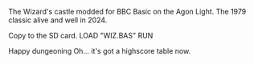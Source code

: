 The Wizard's castle modded for BBC Basic on the Agon Light.
The 1979 classic alive and well in 2024.

Copy to the SD card.
LOAD "WIZ.BAS"
RUN

Happy dungeoning
Oh... it's got a highscore table now.
